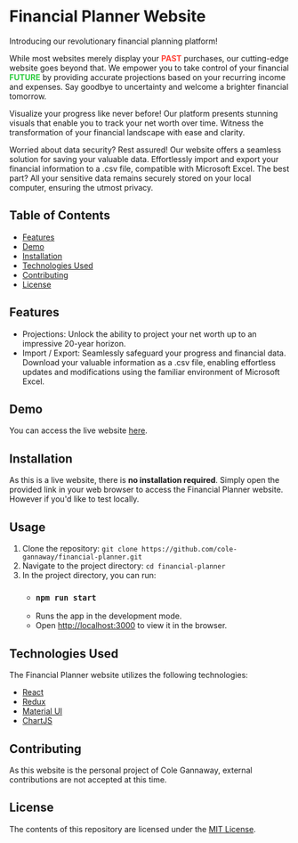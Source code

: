 # Financial Planner Website

Introducing our revolutionary financial planning platform!

While most websites merely display your <span style="color:#FF4136;"><b>PAST</b></span> purchases, our cutting-edge website goes beyond that. We empower you to take control of your financial <span style="color:#2ECC40;"><b>FUTURE</b></span> by providing accurate projections based on your recurring income and expenses. Say goodbye to uncertainty and welcome a brighter financial tomorrow.

Visualize your progress like never before! Our platform presents stunning visuals that enable you to track your net worth over time. Witness the transformation of your financial landscape with ease and clarity.

Worried about data security? Rest assured! Our website offers a seamless solution for saving your valuable data. Effortlessly import and export your financial information to a .csv file, compatible with Microsoft Excel. The best part? All your sensitive data remains securely stored on your local computer, ensuring the utmost privacy.


## Table of Contents

- [Features](#features)
- [Demo](#demo)
- [Installation](#installation)
- [Technologies Used](#technologies-used)
- [Contributing](#contributing)
- [License](#license)


## Features

- Projections: Unlock the ability to project your net worth up to an impressive 20-year horizon. 
- Import / Export: Seamlessly safeguard your progress and financial data. Download your valuable information as a .csv file, enabling effortless updates and modifications using the familiar environment of Microsoft Excel. 

## Demo

You can access the live website [here](https://www.colegannaway.com/financial-planner/).

## Installation

As this is a live website, there is **no installation required**. Simply open the provided link in your web browser to access the Financial Planner website. However if you'd like to test locally.

## Usage

1. Clone the repository: `git clone https://github.com/cole-gannaway/financial-planner.git`
2. Navigate to the project directory: `cd financial-planner`
3. In the project directory, you can run:
    - ### `npm run start`
    - Runs the app in the development mode.<br />
    - Open [http://localhost:3000](http://localhost:3000) to view it in the browser.


## Technologies Used

The Financial Planner website utilizes the following technologies:

- [React](https://react.dev/)
- [Redux](https://redux.js.org/)
- [Material UI](https://www.mui.com/)
- [ChartJS](https://www.chartjs.org/)

## Contributing

As this website is the personal project of Cole Gannaway, external contributions are not accepted at this time.

## License

The contents of this repository are licensed under the [MIT License](LICENSE).
